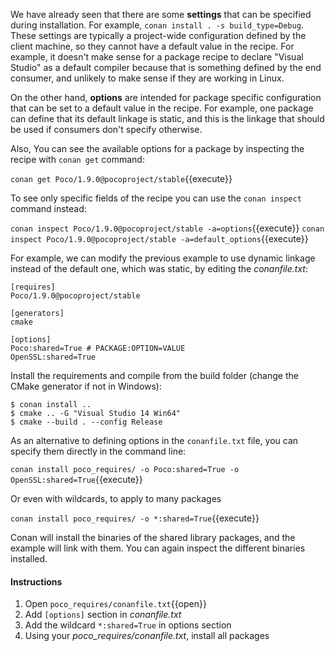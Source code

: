 We have already seen that there are some **settings** that can be specified during installation. For
example, `conan install . -s build_type=Debug`. These settings are typically a project-wide
configuration defined by the client machine, so they cannot have a default value in the recipe. For
example, it doesn't make sense for a package recipe to declare "Visual Studio" as a default compiler
because that is something defined by the end consumer, and unlikely to make sense if they are
working in Linux.

On the other hand, **options** are intended for package specific configuration that can be set to a
default value in the recipe. For example, one package can define that its default linkage is static,
and this is the linkage that should be used if consumers don't specify otherwise.

Also, You can see the available options for a package by inspecting the recipe with `conan get` command:

`conan get Poco/1.9.0@pocoproject/stable`{{execute}}

To see only specific fields of the recipe you can use the `conan inspect` command instead:

`conan inspect Poco/1.9.0@pocoproject/stable -a=options`{{execute}}
`conan inspect Poco/1.9.0@pocoproject/stable -a=default_options`{{execute}}

For example, we can modify the previous example to use dynamic linkage instead of the default one, which was static, by editing the *conanfile.txt*:

```
[requires]
Poco/1.9.0@pocoproject/stable

[generators]
cmake

[options]
Poco:shared=True # PACKAGE:OPTION=VALUE
OpenSSL:shared=True

```

Install the requirements and compile from the build folder (change the CMake generator if not in Windows):

```
$ conan install ..
$ cmake .. -G "Visual Studio 14 Win64"
$ cmake --build . --config Release
```

As an alternative to defining options in the ``conanfile.txt`` file, you can specify them directly in the command line:

`conan install poco_requires/ -o Poco:shared=True -o OpenSSL:shared=True`{{execute}}

Or even with wildcards, to apply to many packages

`conan install poco_requires/ -o *:shared=True`{{execute}}

Conan will install the binaries of the shared library packages, and the example will link with them. You can again inspect the different binaries installed.

#### Instructions

1. Open `poco_requires/conanfile.txt`{{open}}
2. Add `[options]` section in *conanfile.txt*
3. Add the wildcard `*:shared=True` in options section
4. Using your *poco_requires/conanfile.txt*, install all packages
